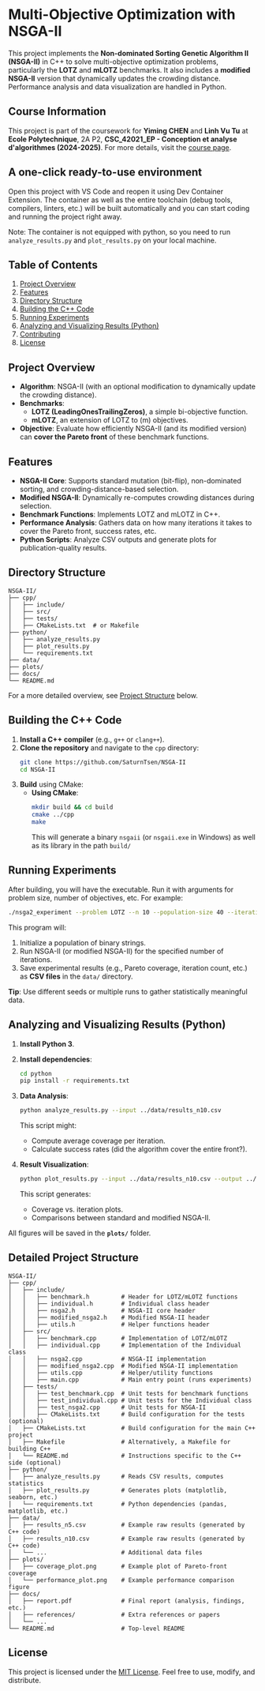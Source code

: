 # **Multi-Objective Optimization with NSGA-II**

This project implements the **Non-dominated Sorting Genetic Algorithm II (NSGA-II)** in C++ to solve multi-objective optimization problems, particularly the **LOTZ** and **mLOTZ** benchmarks. It also includes a **modified NSGA-II** version that dynamically updates the crowding distance. Performance analysis and data visualization are handled in Python.

## **Course Information**

This project is part of the coursework for **Yiming CHEN** and **Linh Vu Tu** at **Ecole Polytechnique**, 2A P2, **CSC_42021_EP - Conception et analyse d'algorithmes (2024-2025)**. For more details, visit the [course page](https://moodle.polytechnique.fr/course/view.php?id=19281).

## **A one-click ready-to-use environment**

Open this project with VS Code and reopen it using Dev Container Extension. The
container as well as the entire toolchain (debug tools, compilers, linters,
etc.) will be built automatically and you can start coding and running the
project right away.

Note: The container is not equipped with python, so you need to run
`analyze_results.py` and `plot_results.py` on your local machine.

## **Table of Contents**
1. [Project Overview](#project-overview)
2. [Features](#features)
3. [Directory Structure](#directory-structure)
4. [Building the C++ Code](#building-the-c-code)
5. [Running Experiments](#running-experiments)
6. [Analyzing and Visualizing Results (Python)](#analyzing-and-visualizing-results-python)
7. [Contributing](#contributing)
8. [License](#license)

## **Project Overview**

- **Algorithm**: NSGA-II (with an optional modification to dynamically update the crowding distance).
- **Benchmarks**: 
  - **LOTZ (LeadingOnesTrailingZeros)**, a simple bi-objective function.
  - **mLOTZ**, an extension of LOTZ to \(m\) objectives.
- **Objective**: Evaluate how efficiently NSGA-II (and its modified version) can **cover the Pareto front** of these benchmark functions.

## **Features**

- **NSGA-II Core**: Supports standard mutation (bit-flip), non-dominated sorting, and crowding-distance-based selection.
- **Modified NSGA-II**: Dynamically re-computes crowding distances during selection.
- **Benchmark Functions**: Implements LOTZ and mLOTZ in C++.
- **Performance Analysis**: Gathers data on how many iterations it takes to cover the Pareto front, success rates, etc.
- **Python Scripts**: Analyze CSV outputs and generate plots for publication-quality results.


## **Directory Structure**

```
NSGA-II/
├── cpp/
│   ├── include/
│   ├── src/
│   ├── tests/
│   ├── CMakeLists.txt  # or Makefile
├── python/
│   ├── analyze_results.py
│   ├── plot_results.py
│   └── requirements.txt
├── data/
├── plots/
├── docs/
└── README.md
```

For a more detailed overview, see [Project Structure](#project-structure) below.

## **Building the C++ Code**

1. **Install a C++ compiler** (e.g., `g++` or `clang++`).
2. **Clone the repository** and navigate to the `cpp` directory:
   ```bash
   git clone https://github.com/SaturnTsen/NSGA-II
   cd NSGA-II
   ```
3. **Build** using CMake:
   - **Using CMake**:
     ```bash
     mkdir build && cd build
     cmake ../cpp
     make
     ```
     This will generate a binary `nsgaii` (or `nsgaii.exe` in Windows) as well
     as its library in the path `build/`

## **Running Experiments**

After building, you will have the executable. Run it with arguments for problem
size, number of objectives, etc. For example:

```bash
./nsga2_experiment --problem LOTZ --n 10 --population-size 40 --iterations 10000 --save-dir ../data/
```

This program will:

1. Initialize a population of binary strings.
2. Run NSGA-II (or modified NSGA-II) for the specified number of iterations.
3. Save experimental results (e.g., Pareto coverage, iteration count, etc.) as
   **CSV files** in the `data/` directory.

**Tip**: Use different seeds or multiple runs to gather statistically meaningful
data.

## **Analyzing and Visualizing Results (Python)**

1. **Install Python 3**.

2. **Install dependencies**:
   ```bash
   cd python
   pip install -r requirements.txt
   ```

3. **Data Analysis**:
   ```bash
   python analyze_results.py --input ../data/results_n10.csv
   ```
   This script might:
   - Compute average coverage per iteration.
   - Calculate success rates (did the algorithm cover the entire front?).

4. **Result Visualization**:
   ```bash
   python plot_results.py --input ../data/results_n10.csv --output ../plots/coverage_plot.png
   ```
   This script generates:
   - Coverage vs. iteration plots.
   - Comparisons between standard and modified NSGA-II.

All figures will be saved in the **`plots/`** folder.

## **Detailed Project Structure**

```
NSGA-II/
├── cpp/
│   ├── include/
│   │   ├── benchmark.h         # Header for LOTZ/mLOTZ functions
│   │   ├── individual.h        # Individual class header
│   │   ├── nsga2.h             # NSGA-II core header
│   │   ├── modified_nsga2.h    # Modified NSGA-II header
│   │   ├── utils.h             # Helper functions header
│   ├── src/
│   │   ├── benchmark.cpp       # Implementation of LOTZ/mLOTZ
│   │   ├── individual.cpp      # Implementation of the Individual class
│   │   ├── nsga2.cpp           # NSGA-II implementation
│   │   ├── modified_nsga2.cpp  # Modified NSGA-II implementation
│   │   ├── utils.cpp           # Helper/utility functions
│   │   ├── main.cpp            # Main entry point (runs experiments)
│   ├── tests/
│   │   ├── test_benchmark.cpp  # Unit tests for benchmark functions
│   │   ├── test_individual.cpp # Unit tests for the Individual class
│   │   ├── test_nsga2.cpp      # Unit tests for NSGA-II
│   │   ├── CMakeLists.txt      # Build configuration for the tests (optional)
│   ├── CMakeLists.txt          # Build configuration for the main C++ project
│   ├── Makefile                # Alternatively, a Makefile for building C++
│   └── README.md               # Instructions specific to the C++ side (optional)
├── python/
│   ├── analyze_results.py      # Reads CSV results, computes statistics
│   ├── plot_results.py         # Generates plots (matplotlib, seaborn, etc.)
│   └── requirements.txt        # Python dependencies (pandas, matplotlib, etc.)
├── data/
│   ├── results_n5.csv          # Example raw results (generated by C++ code)
│   ├── results_n10.csv         # Example raw results (generated by C++ code)
│   └── ...                     # Additional data files
├── plots/
│   ├── coverage_plot.png       # Example plot of Pareto-front coverage
│   └── performance_plot.png    # Example performance comparison figure
├── docs/
│   ├── report.pdf              # Final report (analysis, findings, etc.)
│   ├── references/             # Extra references or papers
│   └── ...
└── README.md                   # Top-level README
```

## **License**

This project is licensed under the [MIT License](./LICENSE). Feel free to use,
modify, and distribute.